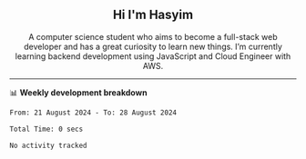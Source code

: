 <h2 align="center">Hi I'm Hasyim</h2>

<p align="center">A computer science student who aims to become a full-stack web developer and has a great curiosity to learn new things. I’m currently learning backend development using JavaScript and Cloud Engineer with AWS.</p>

---

📊 **Weekly development breakdown**

<!--START_SECTION:waka-->

```txt
From: 21 August 2024 - To: 28 August 2024

Total Time: 0 secs

No activity tracked
```

<!--END_SECTION:waka-->


<!-- - You can reach me on **hasyim11c@gmail.com** -->
